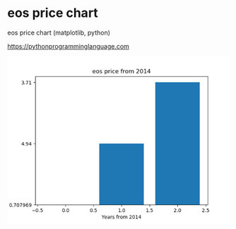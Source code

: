 # eos price chart 

eos price chart (matplotlib, python)

https://pythonprogramminglanguage.com

<img src='chart.png'>
